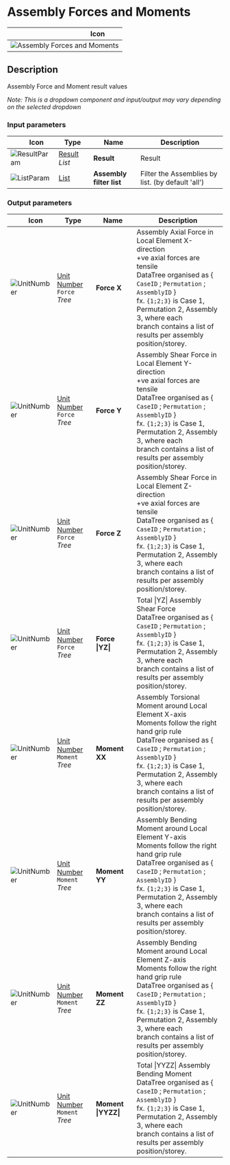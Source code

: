 # Assembly Forces and Moments
<!--- This file has been auto-generated, do not change it manually! Edit the generator here: https://github.com/arup-group/GSA-Grasshopper/tree/main/DocsGeneration --->

|<img width="150"/> Icon |
| ----------- |
|![Assembly Forces and Moments](./images/AssemblyForcesAndMoments.png) |

## Description

Assembly Force and Moment result values

_Note: This is a dropdown component and input/output may vary depending on the selected dropdown_

### Input parameters

|<img width="20"/> Icon |<img width="200"/> Type |<img width="200"/> Name |<img width="1000"/> Description |
| ----------- | ----------- | ----------- | ----------- |
|![ResultParam](./images/ResultParam.png) |[Result](gsagh-result-parameter.md) _List_ |**Result** |Result |
|![ListParam](./images/ListParam.png) |[List](gsagh-list-parameter.md) |**Assembly filter list** |Filter the Assemblies by list. (by default 'all') |

### Output parameters

|<img width="20"/> Icon |<img width="200"/> Type |<img width="200"/> Name |<img width="1000"/> Description |
| ----------- | ----------- | ----------- | ----------- |
|![UnitNumber](./images/UnitParam.png) |[Unit Number](gsagh-unitnumber-parameter.md)  ` Force ` _Tree_ |**Force X** |Assembly Axial Force in Local Element X-direction<br />+ve axial forces are tensile<br />DataTree organised as { `CaseID` ; `Permutation` ; `AssemblyID` } <br />fx. `{1;2;3}` is Case 1, Permutation 2, Assembly 3, where each <br />branch contains a list of results per assembly position/storey. |
|![UnitNumber](./images/UnitParam.png) |[Unit Number](gsagh-unitnumber-parameter.md)  ` Force ` _Tree_ |**Force Y** |Assembly Shear Force in Local Element Y-direction<br />+ve axial forces are tensile<br />DataTree organised as { `CaseID` ; `Permutation` ; `AssemblyID` } <br />fx. `{1;2;3}` is Case 1, Permutation 2, Assembly 3, where each <br />branch contains a list of results per assembly position/storey. |
|![UnitNumber](./images/UnitParam.png) |[Unit Number](gsagh-unitnumber-parameter.md)  ` Force ` _Tree_ |**Force Z** |Assembly Shear Force in Local Element Z-direction<br />+ve axial forces are tensile<br />DataTree organised as { `CaseID` ; `Permutation` ; `AssemblyID` } <br />fx. `{1;2;3}` is Case 1, Permutation 2, Assembly 3, where each <br />branch contains a list of results per assembly position/storey. |
|![UnitNumber](./images/UnitParam.png) |[Unit Number](gsagh-unitnumber-parameter.md)  ` Force ` _Tree_ |**Force &#124;YZ&#124;** |Total &#124;YZ&#124; Assembly Shear Force<br />DataTree organised as { `CaseID` ; `Permutation` ; `AssemblyID` } <br />fx. `{1;2;3}` is Case 1, Permutation 2, Assembly 3, where each <br />branch contains a list of results per assembly position/storey. |
|![UnitNumber](./images/UnitParam.png) |[Unit Number](gsagh-unitnumber-parameter.md)  ` Moment ` _Tree_ |**Moment XX** |Assembly Torsional Moment around Local Element X-axis<br />Moments follow the right hand grip rule<br />DataTree organised as { `CaseID` ; `Permutation` ; `AssemblyID` } <br />fx. `{1;2;3}` is Case 1, Permutation 2, Assembly 3, where each <br />branch contains a list of results per assembly position/storey. |
|![UnitNumber](./images/UnitParam.png) |[Unit Number](gsagh-unitnumber-parameter.md)  ` Moment ` _Tree_ |**Moment YY** |Assembly Bending Moment around Local Element Y-axis<br />Moments follow the right hand grip rule<br />DataTree organised as { `CaseID` ; `Permutation` ; `AssemblyID` } <br />fx. `{1;2;3}` is Case 1, Permutation 2, Assembly 3, where each <br />branch contains a list of results per assembly position/storey. |
|![UnitNumber](./images/UnitParam.png) |[Unit Number](gsagh-unitnumber-parameter.md)  ` Moment ` _Tree_ |**Moment ZZ** |Assembly Bending Moment around Local Element Z-axis<br />Moments follow the right hand grip rule<br />DataTree organised as { `CaseID` ; `Permutation` ; `AssemblyID` } <br />fx. `{1;2;3}` is Case 1, Permutation 2, Assembly 3, where each <br />branch contains a list of results per assembly position/storey. |
|![UnitNumber](./images/UnitParam.png) |[Unit Number](gsagh-unitnumber-parameter.md)  ` Moment ` _Tree_ |**Moment &#124;YYZZ&#124;** |Total &#124;YYZZ&#124; Assembly Bending Moment<br />DataTree organised as { `CaseID` ; `Permutation` ; `AssemblyID` } <br />fx. `{1;2;3}` is Case 1, Permutation 2, Assembly 3, where each <br />branch contains a list of results per assembly position/storey. |
